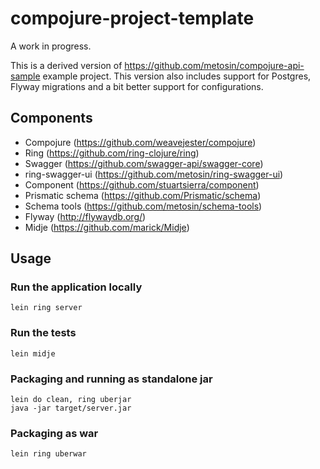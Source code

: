 # compojure-project-template

A work in progress. 

This is a derived version of https://github.com/metosin/compojure-api-sample example project. This version also includes support for Postgres, Flyway migrations and a bit better support for configurations. 

## Components

- Compojure (https://github.com/weavejester/compojure)
- Ring (https://github.com/ring-clojure/ring)
- Swagger (https://github.com/swagger-api/swagger-core)
- ring-swagger-ui (https://github.com/metosin/ring-swagger-ui)
- Component (https://github.com/stuartsierra/component)
- Prismatic schema (https://github.com/Prismatic/schema)
- Schema tools (https://github.com/metosin/schema-tools)
- Flyway (http://flywaydb.org/)
- Midje (https://github.com/marick/Midje)

## Usage

### Run the application locally

`lein ring server`

### Run the tests

`lein midje`

### Packaging and running as standalone jar

```
lein do clean, ring uberjar
java -jar target/server.jar
```

### Packaging as war

`lein ring uberwar`

